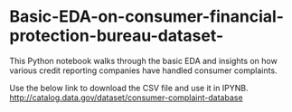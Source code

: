 # Basic-EDA-on-consumer-financial-protection-bureau-dataset-
This Python notebook walks through the basic EDA and insights on how various credit reporting companies have handled consumer complaints. 

Use the below link to download the CSV file and use it in IPYNB.
http://catalog.data.gov/dataset/consumer-complaint-database

